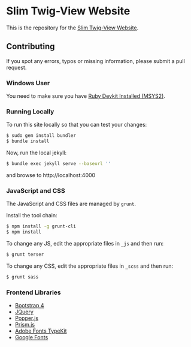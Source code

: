# Slim Twig-View Website
This is the repository for the [Slim Twig-View Website](https://adriansuter.github.io/Slim-Twig-View-Website/).

## Contributing

If you spot any errors, typos or missing information, please submit a pull
request.

### Windows User
You need to make sure you have [Ruby Devkit Installed (MSYS2)](https://rubyinstaller.org/add-ons/devkit.html).

### Running Locally

To run this site locally so that you can test your changes:
```bash
$ sudo gem install bundler
$ bundle install
```

Now, run the local jekyll:
```bash
$ bundle exec jekyll serve --baseurl ''
```

and browse to http://localhost:4000

### JavaScript and CSS

The JavaScript and CSS files are managed by `grunt`.

Install the tool chain:

```bash
$ npm install -g grunt-cli
$ npm install
```

To change any JS, edit the appropriate files in `_js` and then run:

```bash
$ grunt terser
```

To change any CSS, edit the appropriate files in `_scss` and then run:

```bash
$ grunt sass
```

### Frontend Libraries

* [Bootstrap 4](https://getbootstrap.com/)
* [JQuery](https://jquery.com/)
* [Popper.js](https://popper.js.org/)
* [Prism.js](https://prismjs.com/)
* [Adobe Fonts TypeKit](https://fonts.adobe.com/typekit)
* [Google Fonts](https://fonts.google.com/)
